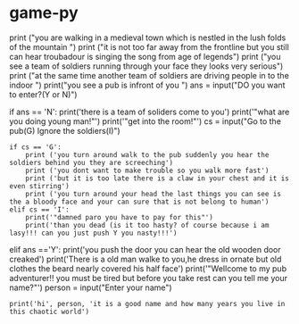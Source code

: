 # game-py
print ("you are walking in a medieval town which is nestled in the lush folds of the mountain ")
print ("it is not too far away from the frontline but you still can hear troubadour is singing the song from age of legends")
print ("you see a team of soldiers running through your face they looks very serious")
print ("at the same time another team of soldiers are driving people in to the indoor ")
print("you see a pub is infront of you ")
ans = input("DO you want to enter?(Y or N)")

if ans == 'N':
    print('there is a team of soliders come to you')
    print('"what are you doing young man!"')
    print('"get into the room!"')
    cs = input("Go to the pub(G) Ignore the soldiers(I)")

    if cs == 'G':
        print ('you turn around walk to the pub suddenly you hear the soldiers behind you they are screeching')
        print ('you dont want to make trouble so you walk more fast')
        print ('but it is too late there is a claw in your chest and it is even stirring')
        print ('you turn around your head the last things you can see is the a bloody face and your can sure that is not belong to human')
    elif cs == 'I':
        print('"damned paro you have to pay for this"')
        print('than you dead (is it too hasty? of course because i am lasy!!! can you just push Y you nasty!!!')


elif ans =='Y':
    print('you push the door you can hear the old wooden door creaked')
    print('There is a old man walke to you,he dress in ornate but old clothes the beard nearly covered his half face')
    print('"Wellcome to my pub adventurer!! you must be tired but before you take rest can you tell me your name?"')
    person = input("Enter your name")

    print('hi', person, 'it is a good name and how many years you live in this chaotic world')
